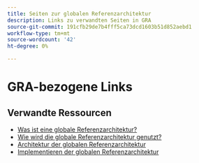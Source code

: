 ```yaml
---
title: Seiten zur globalen Referenzarchitektur
description: Links zu verwandten Seiten in GRA
source-git-commit: 191cfb29de7b4fff5ca73dcd1603b51d852aebd1
workflow-type: tm+mt
source-wordcount: '42'
ht-degree: 0%

---
```


# GRA-bezogene Links

## Verwandte Ressourcen

* [Was ist eine globale Referenzarchitektur?](../global-reference-architecture/what-is-global-reference-architecture.md)
* [Wie wird die globale Referenzarchitektur genutzt?](../global-reference-architecture/how-do-you-leverage-global-reference-architecture.md)
* [Architektur der globalen Referenzarchitektur](../global-reference-architecture/how-do-you-architect-global-reference-architecture.md)
* [Implementieren der globalen Referenzarchitektur](../global-reference-architecture/how-do-you-implement-global-reference-architecture.md)
